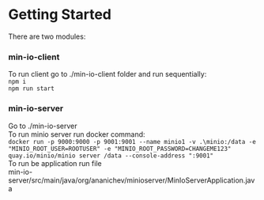 # Getting Started 

There are two modules:
### min-io-client
To run client go to ./min-io-client folder and run sequentially:\
`npm i`\
`npm run start`
### min-io-server
Go to ./min-io-server\
To run minio server run docker command:\
`docker run -p 9000:9000 -p 9001:9001 --name minio1 -v .\minio:/data -e "MINIO_ROOT_USER=ROOTUSER" -e "MINIO_ROOT_PASSWORD=CHANGEME123" quay.io/minio/minio server /data --console-address ":9001"`\
To run be application run file\
min-io-server/src/main/java/org/ananichev/minioserver/MinIoServerApplication.java


